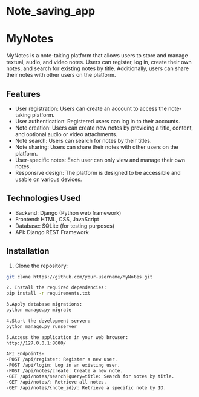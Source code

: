 # Note_saving_app
# MyNotes

MyNotes is a note-taking platform that allows users to store and manage textual, audio, and video notes. Users can register, log in, create their own notes, and search for existing notes by title. Additionally, users can share their notes with other users on the platform.

## Features

- User registration: Users can create an account to access the note-taking platform.
- User authentication: Registered users can log in to their accounts.
- Note creation: Users can create new notes by providing a title, content, and optional audio or video attachments.
- Note search: Users can search for notes by their titles.
- Note sharing: Users can share their notes with other users on the platform.
- User-specific notes: Each user can only view and manage their own notes.
- Responsive design: The platform is designed to be accessible and usable on various devices.

## Technologies Used

- Backend: Django (Python web framework)
- Frontend: HTML, CSS, JavaScript
- Database: SQLite (for testing purposes)
- API: Django REST Framework

## Installation

1. Clone the repository:

```bash
git clone https://github.com/your-username/MyNotes.git

2. Install the required dependencies:
pip install -r requirements.txt

3.Apply database migrations:
python manage.py migrate

4.Start the development server:
python manage.py runserver

5.Access the application in your web browser:
http://127.0.0.1:8000/

API Endpoints-
-POST /api/register: Register a new user.
-POST /api/login: Log in an existing user.
-POST /api/notes/create: Create a new note.
-GET /api/notes/search?query=title: Search for notes by title.
-GET /api/notes/: Retrieve all notes.
-GET /api/notes/{note_id}/: Retrieve a specific note by ID.
